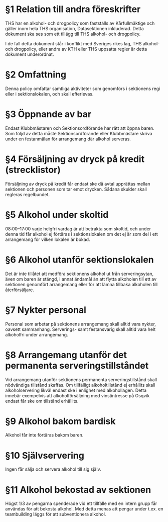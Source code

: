 §1 Relation till andra föreskrifter
================================

THS har en alkohol- och drogpolicy som fastställs av Kårfullmäktige och gäller inom hela THS organisation, Datasektionen inkluderad. Detta dokument ska ses som ett tillägg till THS alkohol- och drogpolicy.

I de fall detta dokument står i konflikt med Sveriges rikes lag, THS alkohol- och drogpolicy, eller andra av KTH eller THS uppsatta regler är detta dokument underordnat.

§2 Omfattning
==========

Denna policy omfattar samtliga aktiviteter som genomförs i sektionens regi eller i sektionslokalen, och skall efterlevas.

§3 Öppnande av bar
===============

Endast Klubbmästaren och Sektionsordförande har rätt att öppna baren. Som följd av detta måste Sektionsordförande eller Klubbmästare skriva under en festanmälan för arrangemang där alkohol serveras.

§4 Försäljning av dryck på kredit (strecklistor)
=============================================

Försäljning av dryck på kredit får endast ske då avtal upprättas mellan sektionen och personen som tar emot drycken. Sådana skulder skall regleras regelbundet.

§5 Alkohol under skoltid
=====================

08:00–17:00 varje helgfri vardag är att betrakta som skoltid, och under denna tid får alkohol ej förtäras i sektionslokalen om det ej är som del i ett arrangemang för vilken lokalen är bokad.

§6 Alkohol utanför sektionslokalen
===============================

Det är inte tillåtet att medföra sektionens alkohol ut från serveringsytan, även om baren är stängd, i annat ändamål än att flytta alkoholen till ett av sektionen genomfört arrangemang eller för att lämna tillbaka alkoholen till återförsäljare.

§7 Nykter personal
===============

Personal som arbetar på sektionens arrangemang skall alltid vara nykter, oavsett sammanhang. Serverings- samt festansvarig skall alltid vara helt alkoholfri under arrangemang.

§8 Arrangemang utanför det permanenta serveringstillståndet
========================================================

Vid arrangemang utanför sektionens permanenta serveringstillstånd skall nödvändiga tillstånd skaffas. Om tillfälligt alkoholtillstånd ej erhållits skall alkoholservering likväl endast ske i enlighet med alkohollagen. Detta innebär exempelvis att alkoholförsäljning med vinstintresse på Osqvik endast får ske om tillstånd erhållits.

§9 Alkohol bakom bardisk
=====================

Alkohol får inte förtäras bakom baren.

§10 Självservering
==============

Ingen får sälja och servera alkohol till sig själv.

§11 Alkohol bekostad av sektionen
=============================

Högst 1/3 av pengarna spenderade vid ett tillfälle med en intern grupp får användas för att bekosta alkohol. Med detta menas att pengar under t.ex. en teambuilding läggs för att subventionera alkohol.

